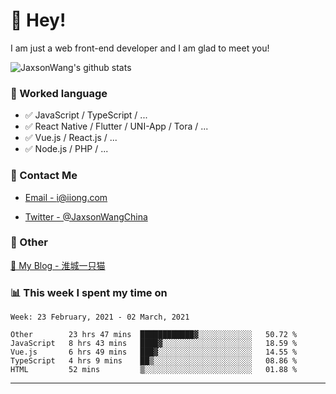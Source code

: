 # 👋 Hey!

I am just a web front-end developer and I am glad to meet you!

![JaxsonWang's github stats](https://github-readme-stats.vercel.app/api?username=JaxsonWang&&show_icons=true&&title_color=1abc9c&&icon_color=1abc9c)


### 📝 Worked language

- ✅ JavaScript / TypeScript / ...
- ✅ React Native / Flutter / UNI-App / Tora / ...
- ✅ Vue.js / React.js / ...
- ✅ Node.js / PHP / ...

### 📮 Contact Me

- [Email - i@iiong.com](mailto:i@iiong.com)

- [Twitter - @JaxsonWangChina](https://twitter.com/JaxsonWangChina)

### 🤪 Other

[📌 My Blog - 淮城一只猫](https://iiong.com)

### 📊 This week I spent my time on

<!--START_SECTION:waka-->
```text
Week: 23 February, 2021 - 02 March, 2021

Other        23 hrs 47 mins  ████████████▓░░░░░░░░░░░░   50.72 % 
JavaScript   8 hrs 43 mins   ████▓░░░░░░░░░░░░░░░░░░░░   18.59 % 
Vue.js       6 hrs 49 mins   ███▓░░░░░░░░░░░░░░░░░░░░░   14.55 % 
TypeScript   4 hrs 9 mins    ██▒░░░░░░░░░░░░░░░░░░░░░░   08.86 % 
HTML         52 mins         ▒░░░░░░░░░░░░░░░░░░░░░░░░   01.88 % 
```
<!--END_SECTION:waka-->

---
